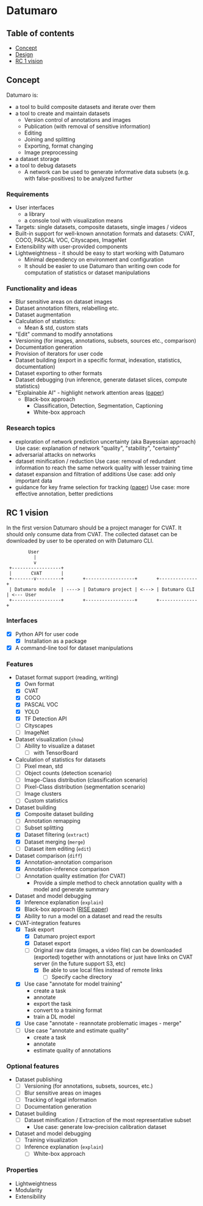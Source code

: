 # Datumaro

<!--lint disable list-item-indent-->

## Table of contents

- [Concept](#concept)
- [Design](#design)
- [RC 1 vision](#rc-1-vision)

## Concept

Datumaro is:
- a tool to build composite datasets and iterate over them
- a tool to create and maintain datasets
  - Version control of annotations and images
  - Publication (with removal of sensitive information)
  - Editing
  - Joining and splitting
  - Exporting, format changing
  - Image preprocessing
- a dataset storage
- a tool to debug datasets
  - A network can be used to generate
    informative data subsets (e.g. with false-positives)
    to be analyzed further

### Requirements

- User interfaces
  - a library
  - a console tool with visualization means
- Targets: single datasets, composite datasets, single images / videos
- Built-in support for well-known annotation formats and datasets:
    CVAT, COCO, PASCAL VOC, Cityscapes, ImageNet
- Extensibility with user-provided components
- Lightweightness - it should be easy to start working with Datumaro
  - Minimal dependency on environment and configuration
  - It should be easier to use Datumaro than writing own code
    for computation of statistics or dataset manipulations

### Functionality and ideas

- Blur sensitive areas on dataset images
- Dataset annotation filters, relabelling etc.
- Dataset augmentation
- Calculation of statistics:
  - Mean & std, custom stats
- "Edit" command to modify annotations
- Versioning (for images, annotations, subsets, sources etc., comparison)
- Documentation generation
- Provision of iterators for user code
- Dataset building (export in a specific format, indexation, statistics, documentation)
- Dataset exporting to other formats
- Dataset debugging (run inference, generate dataset slices, compute statistics)
- "Explainable AI" - highlight network attention areas ([paper](https://arxiv.org/abs/1901.04592))
  - Black-box approach
    - Classification, Detection, Segmentation, Captioning
    - White-box approach

### Research topics

- exploration of network prediction uncertainty (aka Bayessian approach)
  Use case: explanation of network "quality", "stability", "certainty"
- adversarial attacks on networks
- dataset minification / reduction
  Use case: removal of redundant information to reach the same network quality with lesser training time
- dataset expansion and filtration of additions
  Use case: add only important data
- guidance for key frame selection for tracking ([paper](https://arxiv.org/abs/1903.11779))
  Use case: more effective annotation, better predictions

## RC 1 vision

In the first version Datumaro should be a project manager for CVAT.
It should only consume data from CVAT. The collected dataset
can be downloaded by user to be operated on with Datumaro CLI.

<!--lint disable fenced-code-flag-->
```
        User
          |
          v
 +------------------+
 |       CVAT       |
 +--------v---------+       +------------------+       +--------------+
 | Datumaro module  | ----> | Datumaro project | <---> | Datumaro CLI | <--- User
 +------------------+       +------------------+       +--------------+
```
<!--lint enable fenced-code-flag-->

### Interfaces

- [x] Python API for user code
  - [x] Installation as a package
- [x] A command-line tool for dataset manipulations

### Features

- Dataset format support (reading, writing)
  - [x] Own format
  - [x] CVAT
  - [x] COCO
  - [x] PASCAL VOC
  - [x] YOLO
  - [x] TF Detection API
  - [ ] Cityscapes
  - [ ] ImageNet

- Dataset visualization (`show`)
  - [ ] Ability to visualize a dataset
    - [ ] with TensorBoard

- Calculation of statistics for datasets
  - [ ] Pixel mean, std
  - [ ] Object counts (detection scenario)
  - [ ] Image-Class distribution (classification scenario)
  - [ ] Pixel-Class distribution (segmentation scenario)
  - [ ] Image clusters
  - [ ] Custom statistics

- Dataset building
  - [x] Composite dataset building
  - [ ] Annotation remapping
  - [ ] Subset splitting
  - [x] Dataset filtering (`extract`)
  - [x] Dataset merging (`merge`)
  - [ ] Dataset item editing (`edit`)

- Dataset comparison (`diff`)
  - [x] Annotation-annotation comparison
  - [x] Annotation-inference comparison
  - [ ] Annotation quality estimation (for CVAT)
    - Provide a simple method to check
      annotation quality with a model and generate summary

- Dataset and model debugging
  - [x] Inference explanation (`explain`)
  - [x] Black-box approach ([RISE paper](https://arxiv.org/abs/1806.07421))
  - [x] Ability to run a model on a dataset and read the results

- CVAT-integration features
  - [x] Task export
    - [x] Datumaro project export
    - [x] Dataset export
    - [ ] Original raw data (images, a video file) can be downloaded (exported)
      together with annotations or just have links
      on CVAT server (in the future support S3, etc)
      - [x] Be able to use local files instead of remote links
        - [ ] Specify cache directory
  - [x] Use case "annotate for model training"
    - create a task
    - annotate
    - export the task
    - convert to a training format
    - train a DL model
  - [x] Use case "annotate - reannotate problematic images - merge"
  - [ ] Use case "annotate and estimate quality"
    - create a task
    - annotate
    - estimate quality of annotations

### Optional features

- Dataset publishing
  - [ ] Versioning (for annotations, subsets, sources, etc.)
  - [ ] Blur sensitive areas on images
  - [ ] Tracking of legal information
  - [ ] Documentation generation

- Dataset building
  - [ ] Dataset minification / Extraction of the most representative subset
    - Use case: generate low-precision calibration dataset

- Dataset and model debugging
  - [ ] Training visualization
  - [ ] Inference explanation (`explain`)
    - [ ] White-box approach

### Properties

- Lightweightness
- Modularity
- Extensibility
